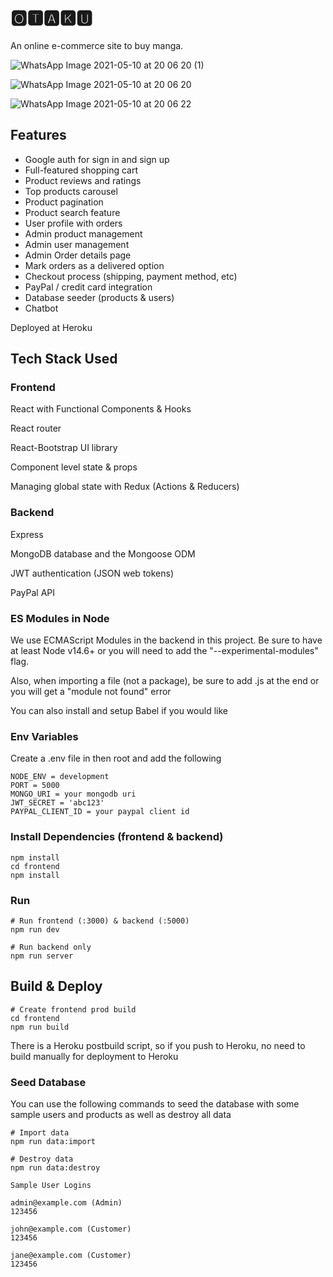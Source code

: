 # 🅾🆃🅰🅺🆄

An online e-commerce site to buy manga.

![WhatsApp Image 2021-05-10 at 20 06 20 (1)](https://user-images.githubusercontent.com/64212940/117678996-86a05a80-b1cd-11eb-806a-e3fc8bcb8d3a.jpeg)

![WhatsApp Image 2021-05-10 at 20 06 20](https://user-images.githubusercontent.com/64212940/117679122-9ddf4800-b1cd-11eb-98ec-36d48a1ac978.jpeg)

![WhatsApp Image 2021-05-10 at 20 06 22](https://user-images.githubusercontent.com/64212940/117679188-acc5fa80-b1cd-11eb-9d47-7476e978956f.jpeg)

## Features

- Google auth for sign in and sign up
- Full-featured shopping cart
- Product reviews and ratings
- Top products carousel
- Product pagination
- Product search feature
- User profile with orders
- Admin product management
- Admin user management
- Admin Order details page
- Mark orders as a delivered option
- Checkout process (shipping, payment method, etc)
- PayPal / credit card integration
- Database seeder (products & users)
- Chatbot

Deployed at Heroku

## Tech Stack Used
### Frontend
React with Functional Components & Hooks

React router

React-Bootstrap UI library

Component level state & props

Managing global state with Redux (Actions & Reducers)

### Backend

Express

MongoDB database and the Mongoose ODM

JWT authentication (JSON web tokens)

PayPal API


### ES Modules in Node

We use ECMAScript Modules in the backend in this project. Be sure to have at least Node v14.6+ or you will need to add the "--experimental-modules" flag.

Also, when importing a file (not a package), be sure to add .js at the end or you will get a "module not found" error

You can also install and setup Babel if you would like

### Env Variables

Create a .env file in then root and add the following

```
NODE_ENV = development
PORT = 5000
MONGO_URI = your mongodb uri
JWT_SECRET = 'abc123'
PAYPAL_CLIENT_ID = your paypal client id
```

### Install Dependencies (frontend & backend)

```
npm install
cd frontend
npm install
```

### Run

```
# Run frontend (:3000) & backend (:5000)
npm run dev

# Run backend only
npm run server
```

## Build & Deploy

```
# Create frontend prod build
cd frontend
npm run build
```

There is a Heroku postbuild script, so if you push to Heroku, no need to build manually for deployment to Heroku

### Seed Database

You can use the following commands to seed the database with some sample users and products as well as destroy all data

```
# Import data
npm run data:import

# Destroy data
npm run data:destroy
```

```
Sample User Logins

admin@example.com (Admin)
123456

john@example.com (Customer)
123456

jane@example.com (Customer)
123456

